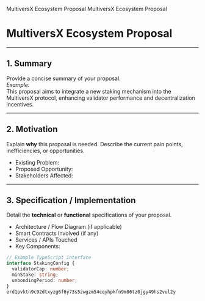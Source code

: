MultiversX Ecosystem Proposal
MultiversX Ecosystem Proposal
# MultiversX Ecosystem Proposal

---

## 1. Summary

Provide a concise summary of your proposal.  
_Example:_  
This proposal aims to integrate a new staking mechanism into the MultiversX protocol, enhancing validator performance and decentralization incentives.

---

## 2. Motivation

Explain **why** this proposal is needed. Describe the current pain points, inefficiencies, or opportunities.

- Existing Problem:  
- Proposed Opportunity:  
- Stakeholders Affected:

---

## 3. Specification / Implementation

Detail the **technical** or **functional** specifications of your proposal.

- Architecture / Flow Diagram (if applicable)
- Smart Contracts Involved (if any)
- Services / APIs Touched
- Key Components:

```ts
// Example TypeScript interface
interface StakingConfig {
  validatorCap: number;
  minStake: string;
  unbondingPeriod: number;
}
erd1pvktn9c92dtxyzg6f6y73s5zwgzm54cqyhpkfn9m86tz0jgy49hs2vul2y